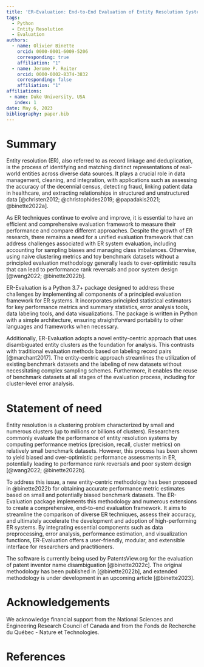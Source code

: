```yaml
---
title: 'ER-Evaluation: End-to-End Evaluation of Entity Resolution Systems'
tags:
  - Python
  - Entity Resolution
  - Evaluation
authors:
  - name: Olivier Binette
    orcid: 0000-0001-6009-5206
    corresponding: true
    affiliation: "1"
  - name: Jerome P. Reiter
    orcid: 0000-0002-8374-3832
    corresponding: false
    affiliation: "1"
affiliations:
 - name: Duke University, USA
   index: 1
date: May 6, 2023
bibliography: paper.bib
---
```


# Summary

Entity resolution (ER), also referred to as record linkage and deduplication, is the process of identifying and matching distinct representations of real-world entities across diverse data sources. It plays a crucial role in data management, cleaning, and integration, with applications such as assessing the accuracy of the decennial census, detecting fraud, linking patient data in healthcare, and extracting relationships in structured and unstructured data [@christen2012; @christophides2019; @papadakis2021; @binette2022a].

As ER techniques continue to evolve and improve, it is essential to have an efficient and comprehensive evaluation framework to measure their performance and compare different approaches. Despite the growth of ER research, there remains a need for a unified evaluation framework that can address challenges associated with ER system evaluation, including accounting for sampling biases and managing class imbalances. Otherwise, using naive clustering metrics and toy benchmark datasets without a principled evaluation methodology generally leads to over-optimistic results that can lead to performance rank reversals and poor system design [@wang2022; @binette2022b].

ER-Evaluation is a Python 3.7+ package designed to address these challenges by implementing all components of a principled evaluation framework for ER systems. It incorporates principled statistical estimators for key performance metrics and summary statistics, error analysis tools, data labeling tools, and data visualizations. The package is written in Python with a simple architecture, ensuring straightforward portability to other languages and frameworks when necessary.

Additionally, ER-Evaluation adopts a novel entity-centric approach that uses disambiguated entity clusters as the foundation for analysis. This contrasts with traditional evaluation methods based on labeling record pairs [@marchant2017]. The entity-centric approach streamlines the utilization of existing benchmark datasets and the labeling of new datasets without necessitating complex sampling schemes. Furthermore, it enables the reuse of benchmark datasets at all stages of the evaluation process, including for cluster-level error analysis.

# Statement of need

Entity resolution is a clustering problem characterized by small and numerous clusters (up to millions or billions of clusters). Researchers commonly evaluate the performance of entity resolution systems by computing performance metrics (precision, recall, cluster metrics) on relatively small benchmark datasets. However, this process has been shown to yield biased and over-optimistic performance assessments in ER, potentially leading to performance rank reversals and poor system design [@wang2022; @binette2022b].

To address this issue, a new entity-centric methodology has been proposed in @binette2022b for obtaining accurate performance metric estimates based on small and potentially biased benchmark datasets. The ER-Evaluation package implements this methodology and numerous extensions to create a comprehensive, end-to-end evaluation framework. It aims to streamline the comparison of diverse ER techniques, assess their accuracy, and ultimately accelerate the development and adoption of high-performing ER systems. By integrating essential components such as data preprocessing, error analysis, performance estimation, and visualization functions, ER-Evaluation offers a user-friendly, modular, and extensible interface for researchers and practitioners.

The software is currently being used by PatentsView.org for the evaluation of patent inventor name disambiguation [@binette2022c]. The original methodology has been published in [@binette2022b], and extended methodology is under development in an upcoming article [@binette2023].

# Acknowledgements

We acknowledge financial support from the National Sciences and Engineering Research Council of Canada and from the Fonds de Recherche du Québec - Nature et Technologies.

# References
